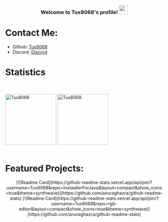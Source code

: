 <h3 align="center">
Welcome to Tux8068's profile!
<img src=https://cdn-learn.adafruit.com/assets/assets/000/075/201/original/gaming_vita_Idle.gif?1556902250" width="28">
</h3>

# Contact Me:
- Github: [Tux8068](https://github.com/Tux8068)
- Discord: [Discord](https://discord.com/users/499270989582958623)

# Statistics
<br/>
  <br/>
<a href=https://github.com/anuraghazra/github-readme-stats><img alt=Tux8068 src=https://github-readme-stats.vercel.app/api/top-langs/?username=Tux8068&layout=compact&show_icons=true&theme=synthwave height=162px/></a>
<a href=https://github.com/anuraghazra/github-readme-stats><img alt=Tux8068 src=https://github-readme-stats.vercel.app/api?username=Tux8068 &show_icons=true&theme=synthwave height=162px/></a>
  <br/>
<br/>



# Featured Projects:
<p align=center>                                                                                                                
[![Readme Card](https://github-readme-stats.vercel.app/api/pin/?username=Tux8068&repo=InstaallerForJava&layout=compact&show_icons=true&theme=synthwave)](https://github.com/anuraghazra/github-readme-stats)
[![Readme Card](https://github-readme-stats.vercel.app/api/pin/?username=Tux8068&repo=rgb-editor&layout=compact&show_icons=true&theme=synthwave)](https://github.com/anuraghazra/github-readme-stats)
</p>
 <br/>
